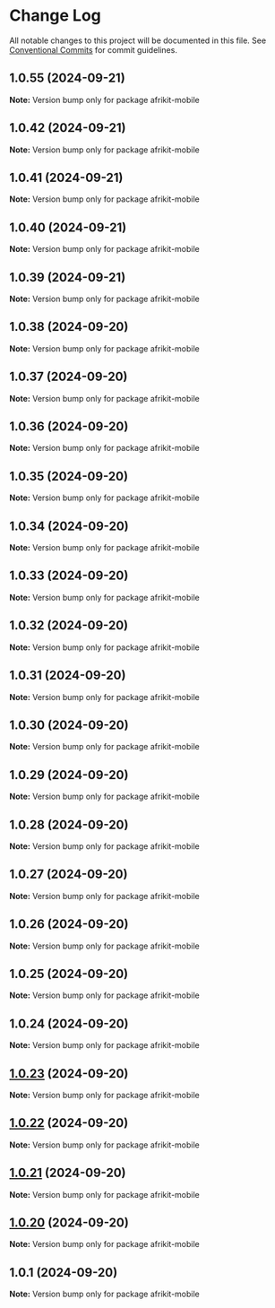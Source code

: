 # Change Log

All notable changes to this project will be documented in this file.
See [Conventional Commits](https://conventionalcommits.org) for commit guidelines.

## 1.0.55 (2024-09-21)

**Note:** Version bump only for package afrikit-mobile

## 1.0.42 (2024-09-21)

**Note:** Version bump only for package afrikit-mobile

## 1.0.41 (2024-09-21)

**Note:** Version bump only for package afrikit-mobile

## 1.0.40 (2024-09-21)

**Note:** Version bump only for package afrikit-mobile

## 1.0.39 (2024-09-21)

**Note:** Version bump only for package afrikit-mobile

## 1.0.38 (2024-09-20)

**Note:** Version bump only for package afrikit-mobile

## 1.0.37 (2024-09-20)

**Note:** Version bump only for package afrikit-mobile

## 1.0.36 (2024-09-20)

**Note:** Version bump only for package afrikit-mobile

## 1.0.35 (2024-09-20)

**Note:** Version bump only for package afrikit-mobile

## 1.0.34 (2024-09-20)

**Note:** Version bump only for package afrikit-mobile

## 1.0.33 (2024-09-20)

**Note:** Version bump only for package afrikit-mobile

## 1.0.32 (2024-09-20)

**Note:** Version bump only for package afrikit-mobile

## 1.0.31 (2024-09-20)

**Note:** Version bump only for package afrikit-mobile

## 1.0.30 (2024-09-20)

**Note:** Version bump only for package afrikit-mobile

## 1.0.29 (2024-09-20)

**Note:** Version bump only for package afrikit-mobile

## 1.0.28 (2024-09-20)

**Note:** Version bump only for package afrikit-mobile

## 1.0.27 (2024-09-20)

**Note:** Version bump only for package afrikit-mobile

## 1.0.26 (2024-09-20)

**Note:** Version bump only for package afrikit-mobile

## 1.0.25 (2024-09-20)

**Note:** Version bump only for package afrikit-mobile

## 1.0.24 (2024-09-20)

**Note:** Version bump only for package afrikit-mobile

## [1.0.23](https://github.com/AfrinvestOptimus/afrikit/compare/afrikit-mobile@1.0.22...afrikit-mobile@1.0.23) (2024-09-20)

**Note:** Version bump only for package afrikit-mobile

## [1.0.22](https://github.com/AfrinvestOptimus/afrikit/compare/afrikit-mobile@1.0.21...afrikit-mobile@1.0.22) (2024-09-20)

**Note:** Version bump only for package afrikit-mobile

## [1.0.21](https://github.com/AfrinvestOptimus/afrikit/compare/afrikit-mobile@1.0.20...afrikit-mobile@1.0.21) (2024-09-20)

**Note:** Version bump only for package afrikit-mobile

## [1.0.20](https://github.com/AfrinvestOptimus/afrikit/compare/afrikit-mobile@1.0.1...afrikit-mobile@1.0.20) (2024-09-20)

**Note:** Version bump only for package afrikit-mobile

## 1.0.1 (2024-09-20)

**Note:** Version bump only for package afrikit-mobile
